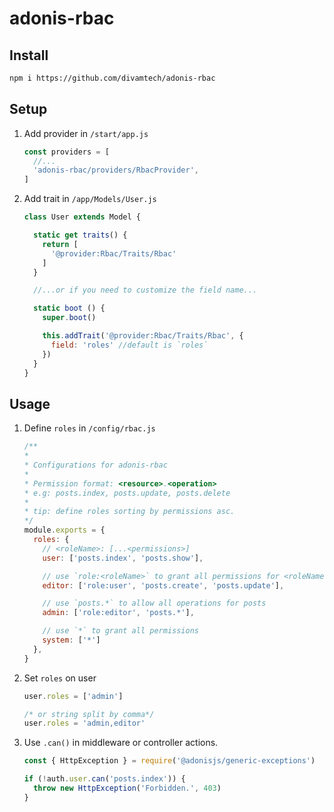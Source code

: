 # adonis-rbac

## Install

```bash
npm i https://github.com/divamtech/adonis-rbac
```

## Setup
1. Add provider in `/start/app.js`
    ```js
    const providers = [
      //...
      'adonis-rbac/providers/RbacProvider',
    ]
    ```


1. Add trait in `/app/Models/User.js`

    ```js
    class User extends Model {

      static get traits() {
        return [
          '@provider:Rbac/Traits/Rbac'
        ]
      }

      //...or if you need to customize the field name...

      static boot () {
        super.boot()

        this.addTrait('@provider:Rbac/Traits/Rbac', {
          field: 'roles' //default is `roles`
        })
      }
    }
    ```

## Usage
1. Define `roles` in `/config/rbac.js`
    ```js
    /**
    * 
    * Configurations for adonis-rbac
    * 
    * Permission format: <resource>.<operation>
    * e.g: posts.index, posts.update, posts.delete
    * 
    * tip: define roles sorting by permissions asc.
    */
    module.exports = {
      roles: {
        // <roleName>: [...<permissions>]
        user: ['posts.index', 'posts.show'],

        // use `role:<roleName>` to grant all permissions for <roleName>
        editor: ['role:user', 'posts.create', 'posts.update'],

        // use `posts.*` to allow all operations for posts
        admin: ['role:editor', 'posts.*'],

        // use `*` to grant all permissions
        system: ['*']
      },
    }
    ````

1. Set `roles` on user
    ```js
    user.roles = ['admin']
    
    /* or string split by comma*/
    user.roles = 'admin,editor'

    ```
1. Use `.can()` in middleware or controller actions.
    ```js
    const { HttpException } = require('@adonisjs/generic-exceptions')

    if (!auth.user.can('posts.index')) {
      throw new HttpException('Forbidden.', 403)
    }
    ```
